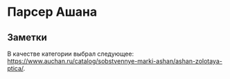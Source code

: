 # Парсер Ашана
## Заметки
В качестве категории выбрал следующее: https://www.auchan.ru/catalog/sobstvennye-marki-ashan/ashan-zolotaya-ptica/.
